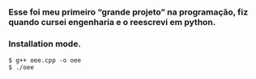 ### Esse foi meu primeiro “grande projeto” na programação, fiz quando cursei engenharia e o reescrevi em python.
### Installation mode.

~~~
$ g++ oee.cpp -o oee
$ ./oee
~~~
